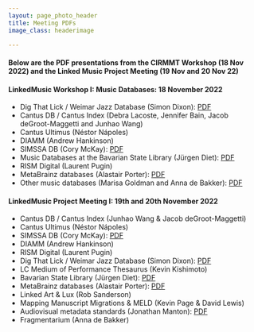 ```yaml
---
layout: page_photo_header
title: Meeting PDFs
image_class: headerimage

---
```


#### Below are the PDF presentations from the CIRMMT Workshop (18 Nov 2022) and the Linked Music Project Meeting (19 Nov and 20 Nov 22)


#### LinkedMusic Workshop I: Music Databases: 18 November 2022

* Dig That Lick / Weimar Jazz  Database (Simon Dixon): [PDF](https://linkedmusic.ca/pdfs/Montreal2022-Databases-slides.pdf)
* Cantus DB / Cantus Index (Debra Lacoste, Jennifer Bain, Jacob deGroot-Maggetti and Junhao Wang)
* Cantus Ultimus (Néstor Nápoles)
* DIAMM (Andrew Hankinson)
* SIMSSA DB (Cory McKay): [PDF](https://linkedmusic.ca/pdfs/mckay22simssa01intrdoction.pdf)
* Music Databases at the Bavarian State Library (Jürgen Diet): [PDF](https://linkedmusic.ca/pdfs/Music_Databases_at_the_BSB.pdf)
* RISM Digital (Laurent Pugin)
* MetaBrainz databases (Alastair Porter): [PDF](https://linkedmusic.ca/pdfs/porter%202022%20Linked%20Music%20CIRMMT%20MetaBrainz.pdf)
* Other music databases (Marisa Goldman and Anna de Bakker): [PDF](https://linkedmusic.ca/pdfs/goldmandebakkermusicdboverview.pdf)

#### LinkedMusic Project Meeting I: 19th and 20th November 2022

* Cantus DB / Cantus Index (Junhao Wang & Jacob deGroot-Maggetti)
* Cantus Ultimus (Néstor Nápoles)
* SIMSSA DB (Cory McKay): [PDF](https://linkedmusic.ca/pdfs/mckay22simssa02details.pdf)
* DIAMM (Andrew Hankinson)
* RISM Digital (Laurent Pugin)
* Dig That Lick / Weimar Jazz Database (Simon Dixon): [PDF](https://linkedmusic.ca/pdfs/Montreal2022-Ontologies-slides.pdf)
* LC Medium of Performance Thesaurus (Kevin Kishimoto)
* Bavarian State Library (Jürgen Diet): [PDF](https://linkedmusic.ca/pdfs/Metadata_in_BSB_Music_Databases.pdf)
* MetaBrainz databases (Alastair Porter): [PDF](https://linkedmusic.ca/pdfs/porter%202022%20Linked%20Music%20MusicBrainz.pdf)
* Linked Art & Lux (Rob Sanderson)
* Mapping Manuscript Migrations & MELD (Kevin Page & David Lewis)
* Audiovisual metadata standards (Jonathan Manton): [PDF](https://linkedmusic.ca/pdfs/LinkedMusic%20Meeting%2011192022%20-%20AV%20metadata%20Standards.pdf)
* Fragmentarium (Anna de Bakker)

